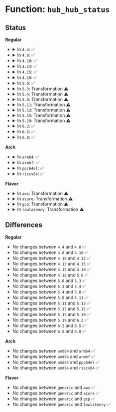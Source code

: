 # Function: <code>hub_hub_status</code>

## Status
<b>Regular</b>
<ul>
<li>
<details>
<summary>In <code>4.4</code>: ✅</summary>

```c
int hub_hub_status(struct usb_hub *hub, u16 *status, u16 *change);
```

**Collision:** Unique Static

**Inline:** No

**Transformation:** False

**Instances:**

```
In drivers/usb/core/hub.c (ffffffff81604420)
Location: drivers/usb/core/hub.c:871
Inline: False
Direct callers:
  - drivers/usb/core/hub.c:hub_event
  - drivers/usb/core/hub.c:hub_event
  - drivers/usb/core/hub.c:hub_configure
```
**Symbols:**

```
ffffffff81604420-ffffffff81604508: hub_hub_status (STB_LOCAL)
```
</details>
</li>
<li>
<details>
<summary>In <code>4.8</code>: ✅</summary>

```c
int hub_hub_status(struct usb_hub *hub, u16 *status, u16 *change);
```

**Collision:** Unique Static

**Inline:** No

**Transformation:** False

**Instances:**

```
In drivers/usb/core/hub.c (ffffffff81664110)
Location: drivers/usb/core/hub.c:873
Inline: False
Direct callers:
  - drivers/usb/core/hub.c:hub_event
  - drivers/usb/core/hub.c:hub_event
  - drivers/usb/core/hub.c:hub_configure
```
**Symbols:**

```
ffffffff81664110-ffffffff816641f8: hub_hub_status (STB_LOCAL)
```
</details>
</li>
<li>
<details>
<summary>In <code>4.10</code>: ✅</summary>

```c
int hub_hub_status(struct usb_hub *hub, u16 *status, u16 *change);
```

**Collision:** Unique Static

**Inline:** No

**Transformation:** False

**Instances:**

```
In drivers/usb/core/hub.c (ffffffff81692050)
Location: drivers/usb/core/hub.c:876
Inline: False
Direct callers:
  - drivers/usb/core/hub.c:hub_event
  - drivers/usb/core/hub.c:hub_event
  - drivers/usb/core/hub.c:hub_configure
```
**Symbols:**

```
ffffffff81692050-ffffffff81692138: hub_hub_status (STB_LOCAL)
```
</details>
</li>
<li>
<details>
<summary>In <code>4.13</code>: ✅</summary>

```c
int hub_hub_status(struct usb_hub *hub, u16 *status, u16 *change);
```

**Collision:** Unique Static

**Inline:** No

**Transformation:** False

**Instances:**

```
In drivers/usb/core/hub.c (ffffffff816a74f0)
Location: drivers/usb/core/hub.c:885
Inline: False
Direct callers:
  - drivers/usb/core/hub.c:hub_event
  - drivers/usb/core/hub.c:hub_event
  - drivers/usb/core/hub.c:hub_configure
```
**Symbols:**

```
ffffffff816a74f0-ffffffff816a75d1: hub_hub_status (STB_LOCAL)
```
</details>
</li>
<li>
<details>
<summary>In <code>4.15</code>: ✅</summary>

```c
int hub_hub_status(struct usb_hub *hub, u16 *status, u16 *change);
```

**Collision:** Unique Static

**Inline:** No

**Transformation:** False

**Instances:**

```
In drivers/usb/core/hub.c (ffffffff817128d0)
Location: drivers/usb/core/hub.c:885
Inline: False
Direct callers:
  - drivers/usb/core/hub.c:hub_event
  - drivers/usb/core/hub.c:hub_event
  - drivers/usb/core/hub.c:hub_configure
```
**Symbols:**

```
ffffffff817128d0-ffffffff817129b1: hub_hub_status (STB_LOCAL)
```
</details>
</li>
<li>
<details>
<summary>In <code>4.18</code>: ✅</summary>

```c
int hub_hub_status(struct usb_hub *hub, u16 *status, u16 *change);
```

**Collision:** Unique Static

**Inline:** No

**Transformation:** False

**Instances:**

```
In drivers/usb/core/hub.c (ffffffff81751590)
Location: drivers/usb/core/hub.c:893
Inline: False
Direct callers:
  - drivers/usb/core/hub.c:hub_event
  - drivers/usb/core/hub.c:hub_event
```
**Symbols:**

```
ffffffff81751590-ffffffff8175166e: hub_hub_status (STB_LOCAL)
```
</details>
</li>
<li>
<details>
<summary>In <code>5.0</code>: ✅</summary>

```c
int hub_hub_status(struct usb_hub *hub, u16 *status, u16 *change);
```

**Collision:** Unique Static

**Inline:** No

**Transformation:** False

**Instances:**

```
In drivers/usb/core/hub.c (ffffffff817759f0)
Location: drivers/usb/core/hub.c:894
Inline: False
Direct callers:
  - drivers/usb/core/hub.c:hub_event
  - drivers/usb/core/hub.c:hub_event
```
**Symbols:**

```
ffffffff817759f0-ffffffff81775ace: hub_hub_status (STB_LOCAL)
```
</details>
</li>
<li>
<details>
<summary>In <code>5.3</code>: Transformation ⚠️</summary>

```c
int hub_hub_status(struct usb_hub *hub, u16 *status, u16 *change);
```

**Collision:** Unique Static

**Inline:** No

**Transformation:** True

**Instances:**

```
In drivers/usb/core/hub.c (0)
Location: drivers/usb/core/hub.c:921
Inline: False
Direct callers:
  - drivers/usb/core/hub.c:hub_event
  - drivers/usb/core/hub.c:hub_event
```
**Symbols:**

```
ffffffff817b3ac0-ffffffff817b3b8f: hub_hub_status (STB_LOCAL)
ffffffff817ba1ad-ffffffff817ba1cb: hub_hub_status.cold (STB_LOCAL)
```
</details>
</li>
<li>
<details>
<summary>In <code>5.4</code>: Transformation ⚠️</summary>

```c
int hub_hub_status(struct usb_hub *hub, u16 *status, u16 *change);
```

**Collision:** Unique Static

**Inline:** No

**Transformation:** True

**Instances:**

```
In drivers/usb/core/hub.c (0)
Location: drivers/usb/core/hub.c:923
Inline: False
Direct callers:
  - drivers/usb/core/hub.c:hub_event
  - drivers/usb/core/hub.c:hub_event
```
**Symbols:**

```
ffffffff817e41f0-ffffffff817e42bf: hub_hub_status (STB_LOCAL)
ffffffff817ea9fd-ffffffff817eaa1b: hub_hub_status.cold (STB_LOCAL)
```
</details>
</li>
<li>
<details>
<summary>In <code>5.8</code>: Transformation ⚠️</summary>

```c
int hub_hub_status(struct usb_hub *hub, u16 *status, u16 *change);
```

**Collision:** Unique Static

**Inline:** No

**Transformation:** True

**Instances:**

```
In drivers/usb/core/hub.c (0)
Location: drivers/usb/core/hub.c:925
Inline: False
Direct callers:
  - drivers/usb/core/hub.c:hub_event
  - drivers/usb/core/hub.c:hub_event
  - drivers/usb/core/hub.c:hub_configure
```
**Symbols:**

```
ffffffff818b2ca0-ffffffff818b2d66: hub_hub_status (STB_LOCAL)
ffffffff818b9e67-ffffffff818b9e8b: hub_hub_status.cold (STB_LOCAL)
```
</details>
</li>
<li>
<details>
<summary>In <code>5.11</code>: Transformation ⚠️</summary>

```c
int hub_hub_status(struct usb_hub *hub, u16 *status, u16 *change);
```

**Collision:** Unique Static

**Inline:** No

**Transformation:** True

**Instances:**

```
In drivers/usb/core/hub.c (0)
Location: drivers/usb/core/hub.c:925
Inline: False
Direct callers:
  - drivers/usb/core/hub.c:hub_event
  - drivers/usb/core/hub.c:hub_event
  - drivers/usb/core/hub.c:hub_configure
```
**Symbols:**

```
ffffffff818c1610-ffffffff818c16d6: hub_hub_status (STB_LOCAL)
ffffffff81c1a98d-ffffffff81c1a9b1: hub_hub_status.cold (STB_LOCAL)
```
</details>
</li>
<li>
<details>
<summary>In <code>5.13</code>: Transformation ⚠️</summary>

```c
int hub_hub_status(struct usb_hub *hub, u16 *status, u16 *change);
```

**Collision:** Unique Static

**Inline:** No

**Transformation:** True

**Instances:**

```
In drivers/usb/core/hub.c (0)
Location: drivers/usb/core/hub.c:932
Inline: False
Direct callers:
  - drivers/usb/core/hub.c:hub_event
  - drivers/usb/core/hub.c:hub_event
  - drivers/usb/core/hub.c:hub_configure
```
**Symbols:**

```
ffffffff818a4810-ffffffff818a48d6: hub_hub_status (STB_LOCAL)
ffffffff81c0c7d3-ffffffff81c0c7f7: hub_hub_status.cold (STB_LOCAL)
```
</details>
</li>
<li>
<details>
<summary>In <code>5.15</code>: Transformation ⚠️</summary>

```c
int hub_hub_status(struct usb_hub *hub, u16 *status, u16 *change);
```

**Collision:** Unique Static

**Inline:** No

**Transformation:** True

**Instances:**

```
In drivers/usb/core/hub.c (0)
Location: drivers/usb/core/hub.c:932
Inline: False
Direct callers:
  - drivers/usb/core/hub.c:hub_event
  - drivers/usb/core/hub.c:hub_event
  - drivers/usb/core/hub.c:hub_configure
```
**Symbols:**

```
ffffffff819394c0-ffffffff81939586: hub_hub_status (STB_LOCAL)
ffffffff81d13770-ffffffff81d13794: hub_hub_status.cold (STB_LOCAL)
```
</details>
</li>
<li>
<details>
<summary>In <code>5.19</code>: Transformation ⚠️</summary>

```c
int hub_hub_status(struct usb_hub *hub, u16 *status, u16 *change);
```

**Collision:** Unique Static

**Inline:** No

**Transformation:** True

**Instances:**

```
In drivers/usb/core/hub.c (0)
Location: drivers/usb/core/hub.c:932
Inline: False
Direct callers:
  - drivers/usb/core/hub.c:hub_event
  - drivers/usb/core/hub.c:hub_event
  - drivers/usb/core/hub.c:hub_configure
```
**Symbols:**

```
ffffffff81a90f90-ffffffff81a91068: hub_hub_status (STB_LOCAL)
ffffffff81ede4dc-ffffffff81ede500: hub_hub_status.cold (STB_LOCAL)
```
</details>
</li>
<li>
<details>
<summary>In <code>6.2</code>: ✅</summary>

```c
int hub_hub_status(struct usb_hub *hub, u16 *status, u16 *change);
```

**Collision:** Unique Static

**Inline:** No

**Transformation:** False

**Instances:**

```
In drivers/usb/core/hub.c (ffffffff81c12840)
Location: drivers/usb/core/hub.c:936
Inline: False
Direct callers:
  - drivers/usb/core/hub.c:hub_event
  - drivers/usb/core/hub.c:hub_event
  - drivers/usb/core/hub.c:hub_configure
```
**Symbols:**

```
ffffffff81c12840-ffffffff81c12933: hub_hub_status (STB_LOCAL)
```
</details>
</li>
<li>
<details>
<summary>In <code>6.5</code>: ✅</summary>

```c
int hub_hub_status(struct usb_hub *hub, u16 *status, u16 *change);
```

**Collision:** Unique Static

**Inline:** No

**Transformation:** False

**Instances:**

```
In drivers/usb/core/hub.c (ffffffff81c796b0)
Location: drivers/usb/core/hub.c:936
Inline: False
Direct callers:
  - drivers/usb/core/hub.c:hub_event
  - drivers/usb/core/hub.c:hub_event
  - drivers/usb/core/hub.c:hub_configure
```
**Symbols:**

```
ffffffff81c796b0-ffffffff81c797a3: hub_hub_status (STB_LOCAL)
```
</details>
</li>
<li>
<details>
<summary>In <code>6.8</code>: ✅</summary>

```c
int hub_hub_status(struct usb_hub *hub, u16 *status, u16 *change);
```

**Collision:** Unique Static

**Inline:** No

**Transformation:** False

**Instances:**

```
In drivers/usb/core/hub.c (ffffffff81d2e0b0)
Location: drivers/usb/core/hub.c:956
Inline: False
Direct callers:
  - drivers/usb/core/hub.c:hub_event
  - drivers/usb/core/hub.c:hub_event
  - drivers/usb/core/hub.c:hub_configure
```
**Symbols:**

```
ffffffff81d2e0b0-ffffffff81d2e1a3: hub_hub_status (STB_LOCAL)
```
</details>
</li>
</ul>
<b>Arch</b>
<ul>
<li>
<details>
<summary>In <code>arm64</code>: ✅</summary>

```c
int hub_hub_status(struct usb_hub *hub, u16 *status, u16 *change);
```

**Collision:** Unique Static

**Inline:** No

**Transformation:** False

**Instances:**

```
In drivers/usb/core/hub.c (ffff800010a12670)
Location: drivers/usb/core/hub.c:923
Inline: False
Direct callers:
  - drivers/usb/core/hub.c:hub_event
  - drivers/usb/core/hub.c:hub_event
```
**Symbols:**

```
ffff800010a12670-ffff800010a1278c: hub_hub_status (STB_LOCAL)
```
</details>
</li>
<li>
<details>
<summary>In <code>armhf</code>: ✅</summary>

```c
int hub_hub_status(struct usb_hub *hub, u16 *status, u16 *change);
```

**Collision:** Unique Static

**Inline:** No

**Transformation:** False

**Instances:**

```
In drivers/usb/core/hub.c (c0aeafec)
Location: drivers/usb/core/hub.c:923
Inline: False
Direct callers:
  - drivers/usb/core/hub.c:hub_event
  - drivers/usb/core/hub.c:hub_event
  - drivers/usb/core/hub.c:hub_configure
```
**Symbols:**

```
c0aeafec-c0aeb0e4: hub_hub_status (STB_LOCAL)
```
</details>
</li>
<li>
<details>
<summary>In <code>ppc64el</code>: ✅</summary>

```c
int hub_hub_status(struct usb_hub *hub, u16 *status, u16 *change);
```

**Collision:** Unique Static

**Inline:** No

**Transformation:** False

**Instances:**

```
In drivers/usb/core/hub.c (c000000000aca8f0)
Location: drivers/usb/core/hub.c:923
Inline: False
Direct callers:
  - drivers/usb/core/hub.c:hub_event
  - drivers/usb/core/hub.c:hub_event
```
**Symbols:**

```
c000000000aca8f0-c000000000acaa5c: hub_hub_status (STB_LOCAL)
```
</details>
</li>
<li>
<details>
<summary>In <code>riscv64</code>: ✅</summary>

```c
int hub_hub_status(struct usb_hub *hub, u16 *status, u16 *change);
```

**Collision:** Unique Static

**Inline:** No

**Transformation:** False

**Instances:**

```
In drivers/usb/core/hub.c (ffffffe0006386d4)
Location: drivers/usb/core/hub.c:923
Inline: False
Direct callers:
  - drivers/usb/core/hub.c:hub_event
  - drivers/usb/core/hub.c:hub_event
```
**Symbols:**

```
ffffffe0006386d4-ffffffe0006387ea: hub_hub_status (STB_LOCAL)
```
</details>
</li>
</ul>
<b>Flavor</b>
<ul>
<li>
<details>
<summary>In <code>aws</code>: Transformation ⚠️</summary>

```c
int hub_hub_status(struct usb_hub *hub, u16 *status, u16 *change);
```

**Collision:** Unique Static

**Inline:** No

**Transformation:** True

**Instances:**

```
In drivers/usb/core/hub.c (0)
Location: drivers/usb/core/hub.c:923
Inline: False
Direct callers:
  - drivers/usb/core/hub.c:hub_event
  - drivers/usb/core/hub.c:hub_event
```
**Symbols:**

```
ffffffff8179c5d0-ffffffff8179c69f: hub_hub_status (STB_LOCAL)
ffffffff817a2ddd-ffffffff817a2dfb: hub_hub_status.cold (STB_LOCAL)
```
</details>
</li>
<li>
<details>
<summary>In <code>azure</code>: Transformation ⚠️</summary>

```c
int hub_hub_status(struct usb_hub *hub, u16 *status, u16 *change);
```

**Collision:** Unique Static

**Inline:** No

**Transformation:** True

**Instances:**

```
In drivers/usb/core/hub.c (0)
Location: drivers/usb/core/hub.c:923
Inline: False
Direct callers:
  - drivers/usb/core/hub.c:hub_event
  - drivers/usb/core/hub.c:hub_event
```
**Symbols:**

```
ffffffff8178e260-ffffffff8178e32f: hub_hub_status (STB_LOCAL)
ffffffff81794c1d-ffffffff81794c3b: hub_hub_status.cold (STB_LOCAL)
```
</details>
</li>
<li>
<details>
<summary>In <code>gcp</code>: Transformation ⚠️</summary>

```c
int hub_hub_status(struct usb_hub *hub, u16 *status, u16 *change);
```

**Collision:** Unique Static

**Inline:** No

**Transformation:** True

**Instances:**

```
In drivers/usb/core/hub.c (0)
Location: drivers/usb/core/hub.c:923
Inline: False
Direct callers:
  - drivers/usb/core/hub.c:hub_event
  - drivers/usb/core/hub.c:hub_event
```
**Symbols:**

```
ffffffff817d9070-ffffffff817d913f: hub_hub_status (STB_LOCAL)
ffffffff817df87d-ffffffff817df89b: hub_hub_status.cold (STB_LOCAL)
```
</details>
</li>
<li>
<details>
<summary>In <code>lowlatency</code>: Transformation ⚠️</summary>

```c
int hub_hub_status(struct usb_hub *hub, u16 *status, u16 *change);
```

**Collision:** Unique Static

**Inline:** No

**Transformation:** True

**Instances:**

```
In drivers/usb/core/hub.c (0)
Location: drivers/usb/core/hub.c:923
Inline: False
Direct callers:
  - drivers/usb/core/hub.c:hub_event
  - drivers/usb/core/hub.c:hub_event
```
**Symbols:**

```
ffffffff817f33e0-ffffffff817f34af: hub_hub_status (STB_LOCAL)
ffffffff817f9b6d-ffffffff817f9b8b: hub_hub_status.cold (STB_LOCAL)
```
</details>
</li>
</ul>

## Differences
<b>Regular</b>
<ul>
<li>
No changes between <code>4.4</code> and <code>4.8</code> ✅
</li>
<li>
No changes between <code>4.8</code> and <code>4.10</code> ✅
</li>
<li>
No changes between <code>4.10</code> and <code>4.13</code> ✅
</li>
<li>
No changes between <code>4.13</code> and <code>4.15</code> ✅
</li>
<li>
No changes between <code>4.15</code> and <code>4.18</code> ✅
</li>
<li>
No changes between <code>4.18</code> and <code>5.0</code> ✅
</li>
<li>
No changes between <code>5.0</code> and <code>5.3</code> ✅
</li>
<li>
No changes between <code>5.3</code> and <code>5.4</code> ✅
</li>
<li>
No changes between <code>5.4</code> and <code>5.8</code> ✅
</li>
<li>
No changes between <code>5.8</code> and <code>5.11</code> ✅
</li>
<li>
No changes between <code>5.11</code> and <code>5.13</code> ✅
</li>
<li>
No changes between <code>5.13</code> and <code>5.15</code> ✅
</li>
<li>
No changes between <code>5.15</code> and <code>5.19</code> ✅
</li>
<li>
No changes between <code>5.19</code> and <code>6.2</code> ✅
</li>
<li>
No changes between <code>6.2</code> and <code>6.5</code> ✅
</li>
<li>
No changes between <code>6.5</code> and <code>6.8</code> ✅
</li>
</ul>
<b>Arch</b>
<ul>
<li>
No changes between <code>amd64</code> and <code>arm64</code> ✅
</li>
<li>
No changes between <code>amd64</code> and <code>armhf</code> ✅
</li>
<li>
No changes between <code>amd64</code> and <code>ppc64el</code> ✅
</li>
<li>
No changes between <code>amd64</code> and <code>riscv64</code> ✅
</li>
</ul>
<b>Flavor</b>
<ul>
<li>
No changes between <code>generic</code> and <code>aws</code> ✅
</li>
<li>
No changes between <code>generic</code> and <code>azure</code> ✅
</li>
<li>
No changes between <code>generic</code> and <code>gcp</code> ✅
</li>
<li>
No changes between <code>generic</code> and <code>lowlatency</code> ✅
</li>
</ul>
